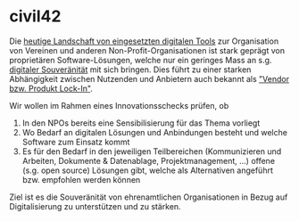 # civil42

Die [heutige Landschaft von eingesetzten digitalen Tools](https://vitamineb.ch/digital/) zur Organisation von Vereinen und anderen Non-Profit-Organisationen ist stark geprägt von proprietären Software-Lösungen, welche nur ein geringes Mass an s.g. [digitaler Souveränität](https://www.cio.bund.de/Webs/CIO/DE/digitale-loesungen/digitale-souveraenitaet/digitale-souveraenitaet-node.html) mit sich bringen. Dies führt zu einer starken Abhängigkeit zwischen Nutzenden und Anbietern auch bekannt als ["Vendor bzw. Produkt Lock-In"](https://de.wikipedia.org/wiki/Lock-in-Effekt).

Wir wollen im Rahmen eines Innovationsschecks prüfen, ob 
 1. In den NPOs bereits eine Sensibilisierung für das Thema vorliegt
 2. Wo Bedarf an digitalen Lösungen und Anbindungen besteht und welche Software zum Einsatz kommt
 3. Es für den Bedarf in den jeweiligen Teilbereichen (Kommunizieren und Arbeiten, Dokumente & Datenablage, Projektmanagement, ...) offene (s.g. open source) Lösungen gibt, welche als Alternativen angeführt bzw. empfohlen werden können

Ziel ist es die Souveränität von ehrenamtlichen Organisationen in Bezug auf Digitalisierung zu unterstützen und zu stärken.
